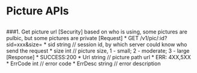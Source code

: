 # Picture APIs

##
###1. Get picture url
	[Security]	based on who is using, some pictures are pulbic, but some pictures are private
	[Request]
  		* GET /v1/pic/:id?sid=xxx&size=
	  		* sid 			string	// session id, by which server could know who send the request
	  		* size			int		// picture size, 1 - small; 2 - moderate; 3 - large
	[Response]
		* SUCCESS:200 
			* Url			string 		// picture path url
		* ERR: 4XX,5XX
	  		* ErrCode		int			// error code
	  		* ErrDesc		string		// error description

